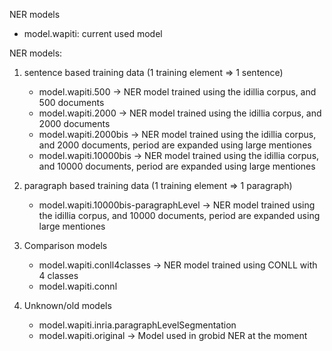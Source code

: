 NER models
 - model.wapiti: current used model 

NER models:  

1. sentence based training data (1 training element => 1 sentence)
	- model.wapiti.500 -> NER model trained using the idillia corpus, and 500 documents
	- model.wapiti.2000 -> NER model trained using the idillia corpus, and 2000 documents
	- model.wapiti.2000bis -> NER model trained using the idillia corpus, and 2000 documents, period are expanded using large mentiones
	- model.wapiti.10000bis -> NER model trained using the idillia corpus, and 10000 documents, period are expanded using large mentiones


2. paragraph based training data (1 training element => 1 paragraph)
	- model.wapiti.10000bis-paragraphLevel -> NER model trained using the idillia corpus, and 10000 documents, period are expanded using large mentiones


3. Comparison models 
	- model.wapiti.conll4classes -> NER model trained using CONLL with 4 classes
	- model.wapiti.connl 

4. Unknown/old models 
	- model.wapiti.inria.paragraphLevelSegmentation
	- model.wapiti.original -> Model used in grobid NER at the moment